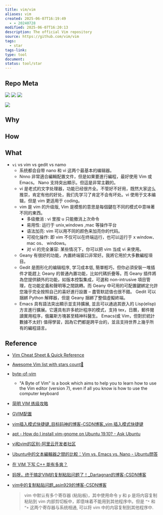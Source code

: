 ```yaml
---
title: vim/vim
aliases: vim
created: 2025-06-07T16:19:49
  - - 20240728
modified: 2025-06-07T16:20:13
description: The official Vim repository
source: https://github.com/vim/vim
tags:
  - star
tags-link: 
type: tool
document: 
status: tool/star
---
```


## Repo Meta

![](https://img.shields.io/github/stars/vim/vim?style=for-the-badge&label=stars) ![](https://img.shields.io/github/repo-size/vim/vim?style=for-the-badge&label=size) ![](https://img.shields.io/github/created-at/vim/vim?style=for-the-badge&label=since)

[![](https://github-readme-stats.vercel.app/api/pin/?username=vim&repo=vim&bg_color=00000000)](https://github.com/vim/vim)

## Why
## How
## What
  - `vi` vs vim vs gedit vs namo
    - 系统都会自带 nano 和 vi 这两个最基本的编辑器。
    - Nnno 非常適合編輯配置文件，但是如果要進行編程，最好使用 Vim 或 Emacs。 Nano 支持突出顯示。但這是非常主觀的。
    - vi 是老式的文字处理器，功能已经很齐全。不管好不好用，既然大家这么推崇，肯定有他的好处，我们先学习了肯定不会有坏处。vi 使用于文本编辑，但是 vim 更适用于 coding。
    - vim 是 vim 的升级版, Vim 是模態的意思是每個鍵在不同的模式中意味著不同的東西。
      - 多级撤消 : vi 里按 u 只能撤消上次命令
      - 易用性: 运行于 unix,windows ,mac 等操作平台
      - 语法加亮: vim 可以用不同的颜色来加亮你的代码。
      - 可视化操作: 即 vim 不仅可以在终端运行，也可以运行于 x window、 mac os、 windows。
      - 对 vi 的完全兼容: 某些情况下，你可以把 vim 当成 vi 来使用。
    - Geany 有很好的功能，內置終端窗口非常好。我將它用於大多數編程項目。
    - Gedit 是图形化的编辑程序, 学习成本低, 簡單輕巧，但你必須安裝一堆插件才能趕上 Geany 的普通內置功能，比如代碼折疊等。而 Geany 插件將為您提供額外的功能，如版本控製集成，可選和 non-intrusive 項目管理，在功能定義和聲明等之間跳轉。而 Geany 中可用的可配置鍵綁定允許您幾乎完全按照自己的喜好進行設置 – 盡管默認值也很不錯。 Gedit 可以捆綁 Python 解釋器，但是 Geany 捆綁了整個虛擬終端。
    - Emacs 具有語法突出顯示並支持擴展, 並且可以通過其嵌入的 Lisp(elisp) 方言進行擴展。它還具有許多統計程序的模式，支持 tex，日曆，郵件閱讀實用程序，俄羅斯方塊甚至精神科醫生。 Emacs(或 Vim，但對於統計數據不太好) 值得學習，因為它們都是跨平台的，並且支持世界上幾乎所有的編程語言。

## Reference
  - [Vim Cheat Sheet & Quick Reference](https://quickref.me/vim)
  - [Awesome Vim list with stars count🌟](https://awesome-repos.ecp.plus/vim.html)
  - [byte-of-vim](https://github.com/swaroopch/byte-of-vim)
    - "A Byte of Vim" is a book which aims to help you to learn how to use the Vim editor (version 7), even if all you know is how to use the computer keyboard
  - [简明 VIM 练级攻略](https://coolshell.cn/articles/5426.html)
  - [GVIM配置](https://www.jianshu.com/p/6bb4e8491132)
  - [vim插入模式快捷键_目标码神的博客-CSDN博客_vim 插入模式快捷键](https://blog.csdn.net/HappyCodeFly/article/details/86684827)
  - [apt - How do I install vim-gnome on Ubuntu 19.10? - Ask Ubuntu](https://askubuntu.com/questions/1208159/how-do-i-install-vim-gnome-on-ubuntu-19-10)
  - [vi和vim的区别-阿里云开发者社区](https://developer.aliyun.com/article/309383)
  - [Ubuntu中的文本編輯器之間的比較：Vim vs. Emacs vs. Nano - Ubuntu問答](https://ubuntuqa.com/zh-tw/article/1230.html)
  - [在 VIM 下写 C++ 能有多爽？](https://harttle.land/2015/07/18/vim-cpp.html)
  - [妈呀，终于搞定VIM的复制粘贴问题了！_Dartagnan的博客-CSDN博客](https://blog.csdn.net/dadoneo/article/details/6003415)
  - [vim中的复制粘贴问题_asin929的博客-CSDN博客](https://blog.csdn.net/u012948976/article/details/50493431)

    > vim 中默认有多个寄存器 (粘贴板)，其中使用命令 y 和 p 是将内容复制粘贴到 vim 内部剪切板中，即意味着不能用到其他程序中。但是 `“*` 和 `“+` 这两个寄存器与系统相通, 可以将 vim 中的内容复制到其他程序中.
